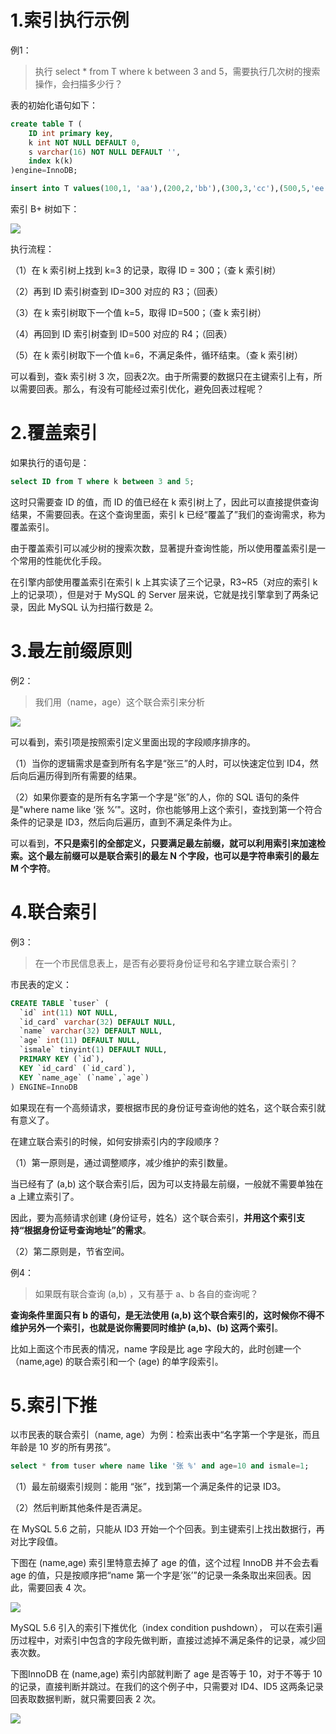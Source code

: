 
# 1.索引执行示例

例1：

>执行 select * from T where k between 3 and 5，需要执行几次树的搜索操作，会扫描多少行？

表的初始化语句如下：

```sql
create table T (
    ID int primary key,
    k int NOT NULL DEFAULT 0, 
    s varchar(16) NOT NULL DEFAULT '',
    index k(k)
)engine=InnoDB; 

insert into T values(100,1, 'aa'),(200,2,'bb'),(300,3,'cc'),(500,5,'ee'),(600,6,'ff'),(700,7,'gg');
```

索引 B+ 树如下：

![](./images/5/1.png)

执行流程：

（1）在 k 索引树上找到 k=3 的记录，取得 ID = 300；（查 k 索引树）

（2）再到 ID 索引树查到 ID=300 对应的 R3；（回表）

（3）在 k 索引树取下一个值 k=5，取得 ID=500；（查 k 索引树）

（4）再回到 ID 索引树查到 ID=500 对应的 R4；（回表）

（5）在 k 索引树取下一个值 k=6，不满足条件，循环结束。（查 k 索引树）

可以看到，查k 索引树 3 次，回表2次。由于所需要的数据只在主键索引上有，所以需要回表。那么，有没有可能经过索引优化，避免回表过程呢？

# 2.覆盖索引

如果执行的语句是：

```sql
select ID from T where k between 3 and 5;
```

这时只需要查 ID 的值，而 ID 的值已经在 k 索引树上了，因此可以直接提供查询结果，不需要回表。在这个查询里面，索引 k 已经“覆盖了”我们的查询需求，称为覆盖索引。

由于覆盖索引可以减少树的搜索次数，显著提升查询性能，所以使用覆盖索引是一个常用的性能优化手段。

在引擎内部使用覆盖索引在索引 k 上其实读了三个记录，R3~R5（对应的索引 k 上的记录项），但是对于 MySQL 的 Server 层来说，它就是找引擎拿到了两条记录，因此 MySQL 认为扫描行数是 2。

# 3.最左前缀原则

例2：

>我们用（name，age）这个联合索引来分析

![](./images/5/2.png)

可以看到，索引项是按照索引定义里面出现的字段顺序排序的。

（1）当你的逻辑需求是查到所有名字是“张三”的人时，可以快速定位到 ID4，然后向后遍历得到所有需要的结果。

（2）如果你要查的是所有名字第一个字是“张”的人，你的 SQL 语句的条件是"where name like ‘张 %’"。这时，你也能够用上这个索引，查找到第一个符合条件的记录是 ID3，然后向后遍历，直到不满足条件为止。

可以看到，**不只是索引的全部定义，只要满足最左前缀，就可以利用索引来加速检索。这个最左前缀可以是联合索引的最左 N 个字段，也可以是字符串索引的最左 M 个字符**。

# 4.联合索引

例3：

>在一个市民信息表上，是否有必要将身份证号和名字建立联合索引？

市民表的定义：

```sql
CREATE TABLE `tuser` (
  `id` int(11) NOT NULL,
  `id_card` varchar(32) DEFAULT NULL,
  `name` varchar(32) DEFAULT NULL,
  `age` int(11) DEFAULT NULL,
  `ismale` tinyint(1) DEFAULT NULL,
  PRIMARY KEY (`id`),
  KEY `id_card` (`id_card`),
  KEY `name_age` (`name`,`age`)
) ENGINE=InnoDB
```

如果现在有一个高频请求，要根据市民的身份证号查询他的姓名，这个联合索引就有意义了。

在建立联合索引的时候，如何安排索引内的字段顺序？

（1）第一原则是，通过调整顺序，减少维护的索引数量。

当已经有了 (a,b) 这个联合索引后，因为可以支持最左前缀，一般就不需要单独在 a 上建立索引了。

因此，要为高频请求创建 (身份证号，姓名）这个联合索引，**并用这个索引支持“根据身份证号查询地址”的需求**。

（2）第二原则是，节省空间。

例4：

>如果既有联合查询 (a,b) ，又有基于 a、b 各自的查询呢？

**查询条件里面只有 b 的语句，是无法使用 (a,b) 这个联合索引的，这时候你不得不维护另外一个索引，也就是说你需要同时维护 (a,b)、(b) 这两个索引**。

比如上面这个市民表的情况，name 字段是比 age 字段大的，此时创建一个（name,age) 的联合索引和一个 (age) 的单字段索引。

# 5.索引下推

以市民表的联合索引（name, age）为例：检索出表中“名字第一个字是张，而且年龄是 10 岁的所有男孩”。

```sql
select * from tuser where name like '张 %' and age=10 and ismale=1;
```

（1）最左前缀索引规则：能用 “张”，找到第一个满足条件的记录 ID3。

（2）然后判断其他条件是否满足。

在 MySQL 5.6 之前，只能从 ID3 开始一个个回表。到主键索引上找出数据行，再对比字段值。

下图在 (name,age) 索引里特意去掉了 age 的值，这个过程 InnoDB 并不会去看 age 的值，只是按顺序把“name 第一个字是’张’”的记录一条条取出来回表。因此，需要回表 4 次。

![](./images/5/3.png)

 MySQL 5.6 引入的索引下推优化（index condition pushdown）， 可以在索引遍历过程中，对索引中包含的字段先做判断，直接过滤掉不满足条件的记录，减少回表次数。
 
 下图InnoDB 在 (name,age) 索引内部就判断了 age 是否等于 10，对于不等于 10 的记录，直接判断并跳过。在我们的这个例子中，只需要对 ID4、ID5 这两条记录回表取数据判断，就只需要回表 2 次。

![](./images/5/4.png)



